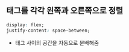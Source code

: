 ## 태그를 각각 왼쪽과 오른쪽으로 정렬

```css
display: flex;
justify-content: space-between;
```

- 태그 사이의 공간을 자동으로 분배해줌
